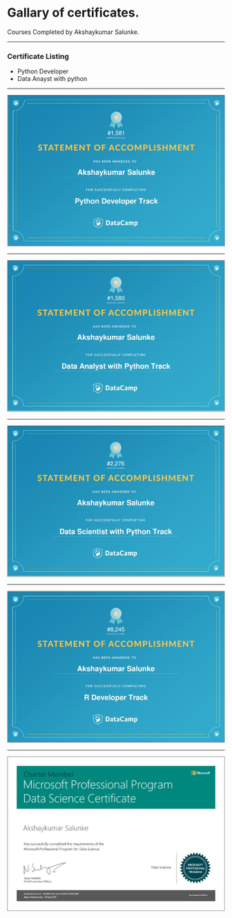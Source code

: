 # Gallary of certificates.

Courses Completed by Akshaykumar Salunke.

---

### Certificate Listing

- Python Developer
- Data Anayst with python

---

![Python Developer](certImg/python_develpoer.png)

---

![Data Analyst Python](certImg/data_analyst_python.png)

---

![Data Scientist Python](certImg/datascientist_python.png)

---

![R developer](certImg/rdeveloper.png)

---

![Microsoft Data Scientist](certImg/micr_data_scientist.png)
